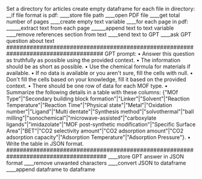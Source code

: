 Set a directory for articles
create empty dataframe
for each file in directory:
__if file format is pdf:
____store file path
____open PDF file
____get total number of pages
____create empty text variable
____for each page in pdf:
______extract text from each page
______append text to text variable
____remove references section from text
____send text to GPT
____ask GPT question about text
#####################################################################################
    GPT prompt:
    •	Answer this question as truthfully as possible using the provided context.
    •	The information should be as short as possible. 
    •	Use the chemical formula for materials if available. 
    •	If no data is available or you aren't sure, fill the cells with null.
    •	Don't fill the cells based on your knowledge, fill it based on the provided context.
    •	There should be one row of data for each MOF type.
    •	Summarize the following details in a table with these columns:
    {"MOf Type"|"Secondary building block formation"|"Linker"|"Solvent"|"Reaction Temperature"|"Reaction Time"|"Physical state"|"Metal"|"Oxidation number"|"Ligand"|"Multi dentate"|"Synthesis method"|"solvothermal"|"ball milling"|"sonochemical"|"microwave-assisted"|"carboxylate ligands"|"imidazolate"|"MOF post-synthetic modification"|"Specific Surface Area"|"BET"|"CO2 selectivity amount"|"CO2 adsorption amount"|"CO2 adsorption capacity"|"Adsorption Temperature"|"Adsorption Pressure"}. 
    •	Write the table in JSON format.
######################################################################################
____store GPT answer in JSON format
____remove unwanted characters
____convert JSON to dataframe
____append dataframe to dataframe
  
